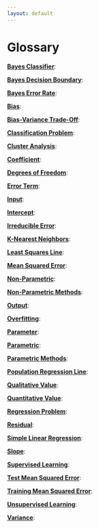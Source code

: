 ```yaml
---
layout: default
---
```


# Glossary

<a id="bayes-classifier"></a>
[**Bayes Classifier**][#bayes-classifier]:

<a id="bayes-decision-boundary"></a>
[**Bayes Decision Boundary**][#bayes-decision-boundary]:

<a id="bayes-error-rate"></a>
[**Bayes Error Rate**][#bayes-error-rate]:

<a id="bias"></a>
[**Bias**][#bias]:

<a id="bias-variance-trade-off"></a>
[**Bias-Variance Trade-Off**][#bias-variance-trade-off]:

<a id="classification-problem"></a>
[**Classification Problem**][#classification-problem]:

<a id="cluster-analysis"></a>
[**Cluster Analysis**][#cluster-analysis]:

<a id="coefficient"></a>
[**Coefficient**][#coefficient]:

<a id="degrees-of-freedom"></a>
[**Degrees of Freedom**][#degrees-of-freedom]:

<a id="error-term"></a>
[**Error Term**][#error-term]:

<a id="input"></a>
[**Input**][#input]:

<a id="intercept"></a>
[**Intercept**][#intercept]:

<a id="irreducible-error"></a>
[**Irreducible Error**][#irreducible-error]:

<a id="k-nearest-neighbors"></a>
[**K-Nearest Neighbors**][#k-nearest-neighbors]:

<a id="least-squares-line"></a>
[**Least Squares Line**][#least-squares-line]:

<a id="mean-square-error"></a>
[**Mean Squared Error**][#mean-squared-error]:

<a id="non-parametric"></a>
[**Non-Parametric**][#non-parametric]:

<a id="non-parametric-methods"></a>
[**Non-Parametric Methods**][#non-parametric-methods]:

<a id="output"></a>
[**Output**][#output]:

<a id="overfitting"></a>
[**Overfitting**][#overfitting]:

<a id="parameter"></a>
[**Parameter**][#parameter]:

<a id="parametric"></a>
[**Parametric**][#parametric]:

<a id="parametric-methods"></a>
[**Parametric Methods**][#parametric-methods]:

<a id="population-regression-line"></a>
[**Population Regression Line**][#population-regression-line]:

<a id="qualitative-value"></a>
[**Qualitative Value**][#qualitative-value]:

<a id="quantitative-value"></a>
[**Quantitative Value**][#quantitative-value]:

<a id="regression-problem"></a>
[**Regression Problem**][#regression-problem]:

<a id="residual"></a>
[**Residual**][#residual]:

<a id="simple-linear-regression"></a>
[**Simple Linear Regression**][#simple-linear-regression]:

<a id="slope"></a>
[**Slope**][#slope]:

<a id="supervised-learning"></a>
[**Supervised Learning**][#supervised-learning]:

<a id="test-mean-squared-error"></a>
[**Test Mean Squared Error**][#test-mean-squared-error]:

<a id="training-mean-squared-error"></a>
[**Training Mean Squared Error**][#training-mean-squared-error]:

<a id="unsupervised-learning"></a>
[**Unsupervised Learning**][#unsupervised-learning]:

<a id="variance"></a>
[**Variance**][#variance]:

[#bayes-classifier]: #bayes-classifier "Bayes Classifier"
[#bayes-decision-boundary]: #bayes-decision-boundary "Bayes Decision Boundary"
[#bayes-error-rate]: #bayes-error-rate "Bayes Error Rate"
[#bias]: #bias "Bias"
[#bias-variance-trade-off]: #bias-variance-trade-off "Bias-Variance Trade-Off"
[#classification-problem]: #classification-problem "Classification Problem"
[#cluster-analysis]: #cluster-analysis "Cluster Analysis"
[#coefficient]: #coefficient "Coefficient"
[#degrees-of-freedom]: #degrees-of-freedom "Degrees of Freedom"
[#error-term]: #error-term "Error Term"
[#input]: #input "Input"
[#intercept]: #intercept "Intercept"
[#irreducible-error]: #irreducible-error "Irreducible Error"
[#k-nearest-neighbors]: #k-nearest-neighbors "K-Nearest Neighbors"
[#least-squares-line]: #least-squares-line "Least Squares Line"
[#mean-squared-error]: #mean-squared-error "Mean Squared Error"
[#non-parametric]: #non-parametric "Non-Parametric"
[#non-parametric-methods]: #non-parametric-methods "Non-Parametric Methods"
[#output]: #output "Output"
[#overfitting]: #overfitting "Overfitting"
[#parameter]: #parameter "Parameter"
[#parametric]: #parametric "Parametric"
[#parametric-methods]: #parametric-methods "Parametric Methods"
[#population-regression-line]: #population-regression-line "Population Regression Line"
[#qualitative-value]: #qualitative-value "Qualitative Value"
[#quantitative-value]: #quantitative-value "Quantitative Value"
[#regression-problem]: #regression-problem "Regression Problem"
[#residual]: #residual "Residual"
[#simple-linear-regression]: #simple-linear-regression "Simple Linear Regression"
[#slope]: #slope "Slope"
[#supervised-learning]: #supervised-learning "Supervised Learning"
[#test-mean-squared-error]: #test-mean-squared-error "Test Mean Squared Error"
[#training-mean-squared-error]: #training-mean-squared-error "Training Mean Squared Error"
[#unsupervised-learning]: #unsupervised-learning "Unsupervised Learning"
[#variance]: #variance "Variance"
